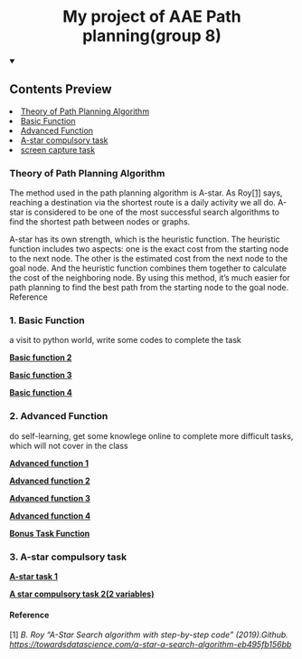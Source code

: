 <h1 align="center">My project of AAE Path planning(group 8) </h1>
<!-- TABLE OF CONTENTS -->
<details open= "open">
  <summary><h2 style="display: incline-block">Contents Preview</h2></summary>
   <li><a href= "#Theory-of-Path-Planning-Algorithm">Theory of Path Planning Algorithm</a></li>
   <li><a href= "#Basic-Function">Basic Function</a></li>
   <li><a href= "#Advanced-Function">Advanced Function</a></li>
   <li><a href= "#A-star task">A-star compulsory task</a></li>
   <li><a href= "#screen-capture task">screen capture task</a></li>
  </ol>
</details>
  
  
  <!-- ABOUT THE PROJECT -->
   ### **Theory of Path Planning Algorithm**
  
The method used in the path planning algorithm is A-star. As Roy[[1]](#jump1) says, reaching a destination via the shortest route is a daily activity we all do. A-star is considered to be one of the most successful search algorithms to find the shortest path between nodes or graphs.

A-star has its own strength, which is the heuristic function. The heuristic function includes two aspects: one is the exact cost from the starting node to the next node. The other is the estimated cost from the next node to the goal node. And the heuristic function combines them together to calculate the cost of the neighboring node. By using this method, it’s much easier for path planning to find the best path from the starting node to the goal node.
Reference
  ### 1. Basic Function
  
   a visit to python world, write some codes to complete the task
  
   <a href="https://github.com/traciyiu/eng1003_w1_gp8/blob/Zhe/Basic%20function%202"><strong>Basic function 2</strong></a>
   
   <a href="https://github.com/traciyiu/eng1003_w1_gp8/blob/Zhe/Basic%20function%202"><strong>Basic function 3</strong></a>
   
   <a href="https://github.com/traciyiu/eng1003_w1_gp8/blob/Zhe/Basic%20function%204"><strong>Basic function 4</strong></a>
    
  ### 2. Advanced Function
  
  do self-learning, get some knowlege online to complete more difficult tasks, which will not cover in the class
  
   <a href="https://github.com/traciyiu/eng1003_w1_gp8/blob/Zhe/Advanced%20function%201"><strong>Advanced function 1</strong></a>
  
   <a href="https://github.com/traciyiu/eng1003_w1_gp8/blob/Zhe/Advanced%20function%202"><strong>Advanced function 2</strong></a>
    
   <a href="https://github.com/traciyiu/eng1003_w1_gp8/blob/Zhe/Advanced%20function%203"><strong>Advanced function 3</strong></a>
     
   <a href="https://github.com/traciyiu/eng1003_w1_gp8/blob/Zhe/Advanced%20function%20%204"><strong>Advanced function 4</strong></a>
   
   <a href="https://github.com/traciyiu/eng1003_w1_gp8/blob/Zhe/Bonus%20Task%20Function"><strong>Bonus Task Function</strong></a>
            
  ### 3. A-star compulsory task
     
   <a href="https://github.com/traciyiu/eng1003_w1_gp8/blob/Zhe/A%20star%20compulsory%20task%201"><strong>A-star task 1</strong></a>
       
   <a href="https://github.com/traciyiu/eng1003_w1_gp8/blob/Zhe/A%20star%20compulsory%20task%202(2%20variables)"><strong>A star compulsory task 2(2 variables)</strong></a>

#### Reference

<span id="jump1">[1]</span> *B. Roy “A-Star Search algorithm with step-by-step code” (2019).Github. 
    https://towardsdatascience.com/a-star-a-search-algorithm-eb495fb156bb*

